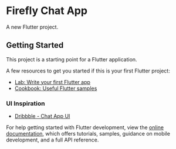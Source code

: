 # Firefly Chat App

A new Flutter project.

## Getting Started

This project is a starting point for a Flutter application.

A few resources to get you started if this is your first Flutter project:

- [Lab: Write your first Flutter app](https://docs.flutter.dev/get-started/codelab)
- [Cookbook: Useful Flutter samples](https://docs.flutter.dev/cookbook)

### UI Inspiration
- [Dribbble - Chat App UI](https://dribbble.com/shots/24188181-Chat-App-UI)

For help getting started with Flutter development, view the
[online documentation](https://docs.flutter.dev/), which offers tutorials,
samples, guidance on mobile development, and a full API reference.
